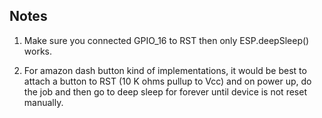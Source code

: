 ## Notes

1. Make sure you connected GPIO_16 to RST then only ESP.deepSleep() works.

2. For amazon dash button kind of implementations, it would be best to attach a button to RST  (10 K ohms pullup to Vcc) and on power up, do the job and then go to deep sleep for forever until device is not reset manually.  
